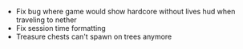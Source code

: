 - Fix bug where game would show hardcore without lives hud when traveling to nether
- Fix session time formatting
- Treasure chests can't spawn on trees anymore